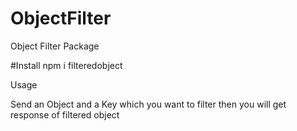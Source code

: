# ObjectFilter

Object Filter Package

#Install
npm i filteredobject

Usage

Send an Object and a Key which you want to filter then you will get response of filtered object


